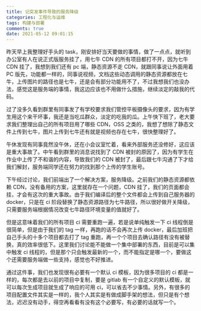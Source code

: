 ```yaml
---
title: 记突发事件导致的服务降级
categories: 工程化与运维
tags: 构建与部署
comments: true
date: 2021-05-12 09:01:15
---
```

昨天早上我整理好手头的 task，刚安排好当天要做的事情，做了一点点，就听到办公室有人在说正式版服务挂了，用七牛 CDN 的所有项目都打不开，因为七牛 CDN 挂了，我想到我们还有 pc 端，静态资源不走 CDN，就跟同事说让外面用着 PC 版先，功能都一样的，同事说视频，文档这些动态调用的静态资源都放在七牛，上传图片的路径也是七牛，还是会有部分功能用不了，不过我想我们也没办法，感觉这是服务端的事情，我这边应该也不用做什么措施，继续淡定的敲我的代码。

过了没多久看到群里有同事发了有学校要求我们管控平板摄像头的要求，因为有学生用这个来干坏事，我还是当吃瓜群众，淡定的吃我的瓜。上午快下班了，老大要求我们整理出自己的所有项目用了哪些 CDN，OSS 之类的，我想了想除了静态文件上传到七牛，图片上传到七牛还有就是视频也存在七牛，很快整理好了。

午休发现有同事竟然没午休，还在小会议室忙着，看来外部服务还没修好，这应该是重大事故了。中午看到群里的消息说找到了 CDN 被封的原因了，因为有学生在作业中上传了不和谐的内容，导致我们的 CDN 被封了，最后跟七牛沟通了下才给我们解封，服务端同学还在努力的找到那个上传的学生账号。

下午经过讨论，我们前端出了一个解决方案，服务降级。之前我们的静态资源都依赖 CDN，没有备用的方案，这里就存在一个问题，CDN 挂了，我们的页面都会挂，才会有这次的重大事故。由于我们编译后的整个文件都会上传到自己服务器的 docker，只是在 ci 阶段替换了静态资源路径为七牛路径，所以很好做开关降级，只需要服务端根据情况改变七牛路径环境变量的值就好了。

但是这意味着我们的所有项目 ci 需要重跑一遍，若是说单纯触发一下 ci 线程倒是很简单，但是由于我们的 tag 一样，再跑的话不会再次上传 docker，最后加班把自己手头的十多个项目都去打了 tag 重跑，再一个个项目去确认路径有没有被替换，真的效率很低下。这里我们讨论能不能做一个集中部署的东西，目前是可以集中触发 ci 线程的，但是那个只会触发最新的一个，而不能指定是哪一个，要做这个还需要服务端做一些支持，感觉也不好推进。

通过这件事，我们也发现很有必要有一个默认 ci 模板，因为很多项目的 ci 都是一样的，每次都是去以前的项目中复制，要是 gitlab 有一个自定义的默认模板，就可以每次生成项目就生成了响应的可用 ci，可以省去不少事情。另外，有很多的项目配置文件其实是一样的，我个人其实是有做成脚手架的想法，但只是有个想法，迟迟没有动手，得空再看看有没有这个必要写，有必要的话就写一个。